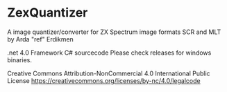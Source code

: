# ZexQuantizer
A image quantizer/converter for ZX Spectrum image formats SCR and MLT
by Arda "ref" Erdikmen

.net 4.0 Framework C# sourcecode
Please check releases for windows binaries.

Creative Commons Attribution-NonCommercial 4.0 International Public License
https://creativecommons.org/licenses/by-nc/4.0/legalcode
